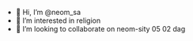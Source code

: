 - 👋 Hi, I’m @neom_sa
- 👀 I’m interested in religion
- 💞️ I’m looking to collaborate on neom-sity
05
02
dag
